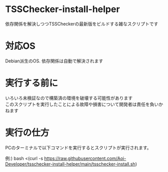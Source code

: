# TSSChecker-install-helper

依存関係を解決しつつTSSCheckerの最新版をビルドする雑なスクリプトです

# 対応OS

Debian派生のOS. 
依存関係は自動で解決されます

# 実行する前に

いろいろ未検証なので構築済の環境を破壊する可能性があります  
このスクリプトを実行したことによる故障や損害について開発者は責任を負いかねます

# 実行の仕方

PCのターミナルで以下コマンドを実行するとスクリプトが実行されます。

例:) bash <(curl -s https://raw.githubusercontent.com/Aoi-Developer/tsschecker-install-helper/main/tsschecker-install.sh)
